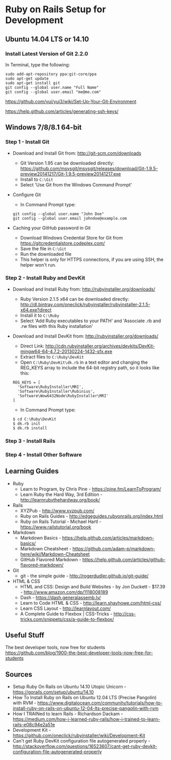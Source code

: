 Ruby on Rails Setup for Development
===================================

Ubuntu 14.04 LTS or 14.10
-------------------------

### Install Latest Version of Git 2.2.0
In Terminal, type the following:

```
sudo add-apt-repository ppa:git-core/ppa
sudo apt-get update
sudo apt-get install git
git config --global user.name "Full Name"
git config --global user.email "me@me.com"
```

https://github.com/yui/yui3/wiki/Set-Up-Your-Git-Environment

https://help.github.com/articles/generating-ssh-keys/

Windows 7/8/8.1 64-bit
----------------------
### Step 1 - Install Git
- Download and Install Git from:
  http://git-scm.com/downloads
  - Git Version 1.95 can be downloaded directly: https://github.com/msysgit/msysgit/releases/download/Git-1.9.5-preview20141217/Git-1.9.5-preview20141217.exe
  - Install to `C:\Git`
  - Select 'Use Git from the Windows Command Prompt'

- Configure Git
  - In Command Prompt type:
  ```
  git config --global user.name "John Doe"
  git config --global user.email johndoe@example.com
  ```

- Caching your GitHub password in Git
  - Download Windows Credential Store for Git from  https://gitcredentialstore.codeplex.com/
  - Save the file in `C:\Git`
  - Run the downloaded file
  - This helper is only for HTTPS connections, if you are using SSH, the helper won't run.

### Step 2 - Install Ruby and DevKit
- Download and Install Ruby from:
  http://rubyinstaller.org/downloads/
  - Ruby Version 2.1.5 x64 can be downloaded directly: http://dl.bintray.com/oneclick/rubyinstaller/rubyinstaller-2.1.5-x64.exe?direct 
  - Install it to `C:\Ruby`
  - Select 'Add Ruby executables to your PATH' and 'Associate .rb and .rw files with this Ruby installation'

- Download and Install DevKit from:
  http://rubyinstaller.org/downloads/
  - Direct Link: http://cdn.rubyinstaller.org/archives/devkits/DevKit-mingw64-64-4.7.2-20130224-1432-sfx.exe
  - Extract files to `C:\Ruby\DevKit`
  - Open `C:\Ruby\DevKit\dk.rb` in a text editor and changing the REG_KEYS array to include the 64-bit registry path, so it looks like this:
  ```
  REG_KEYS = [
    'Software\RubyInstaller\MRI',
    'Software\RubyInstaller\Rubinius',
    'Software\Wow6432Node\RubyInstaller\MRI'
  ]
  ```
  - In Command Prompt type:
  ```
  $ cd C:\Ruby\DevKit
  $ dk.rb init
  $ dk.rb install
  ```

### Step 3 - Install Rails

### Step 4 - Install Other Software

Learning Guides
---------------
- Ruby
  - Learn to Program, by Chris Pine - https://pine.fm/LearnToProgram/
  - Learn Ruby the Hard Way, 3rd Edition - http://learnrubythehardway.org/book/
- Rails 
  - XYZPub - http://www.xyzpub.com/
  - Ruby on Rails Guides - http://edgeguides.rubyonrails.org/index.html
  - Ruby on Rails Tutorial - Michael Hartl - https://www.railstutorial.org/book
- Markdown
  - Markdown Basics - https://help.github.com/articles/markdown-basics/
  - Markdown Cheatsheet - https://github.com/adam-p/markdown-here/wiki/Markdown-Cheatsheet
  - GitHub Flavored Markdown - https://help.github.com/articles/github-flavored-markdown/
- Git
  - git - the simple guide - http://rogerdudler.github.io/git-guide/
- HTML & CSS
  - HTML and CSS: Design and Build Websites - by Jon Duckett - $17.39 - http://www.amazon.com/dp/1118008189
  - Dash - https://dash.generalassemb.ly/
  - Learn to Code HTML & CSS - http://learn.shayhowe.com/html-css/
  - Learn CSS Layout - http://learnlayout.com/
  - A Complete Guide to Flexbox | CSS-Tricks - http://css-tricks.com/snippets/css/a-guide-to-flexbox/

Useful Stuff
------------
The best developer tools, now free for students https://github.com/blog/1900-the-best-developer-tools-now-free-for-students

Sources
-------
- Setup Ruby On Rails on Ubuntu 14.10 Utopic Unicorn - https://gorails.com/setup/ubuntu/14.10
- How To Install Ruby on Rails on Ubuntu 12.04 LTS (Precise Pangolin) with RVM - https://www.digitalocean.com/community/tutorials/how-to-install-ruby-on-rails-on-ubuntu-12-04-lts-precise-pangolin-with-rvm
- How I TRAINed to learn Rails - Richardson Dackam - https://medium.com/how-i-learned-ruby-rails/how-i-trained-to-learn-rails-e08c94e2a51e
- Development Kit - https://github.com/oneclick/rubyinstaller/wiki/Development-Kit
- Can't get Ruby DevKit configuration file autogenerated properly - http://stackoverflow.com/questions/16523607/cant-get-ruby-devkit-configuration-file-autogenerated-properly
